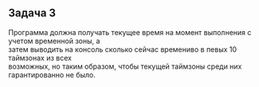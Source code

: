 ## Задача 3
Программа должна получать текущее время на момент выполнения с учетом временной зоны, а</br> затем выводить на консоль сколько сейчас времениво в певых 10 таймзонах из всех</br> возможных, но таким образом, чтобы текущей таймзоны среди них гарантированно не было.